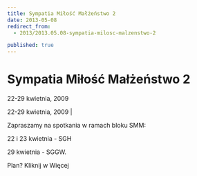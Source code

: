 ```yaml
---
title: Sympatia Miłość Małżeństwo 2
date: 2013-05-08
redirect_from: 
  - 2013/2013.05.08-sympatia-milosc-malzenstwo-2

published: true
---
```




# Sympatia Miłość Małżeństwo 2

<time>22-29 kwietnia, 2009</time>

22-29 kwietnia, 2009 | 

Zapraszamy na spotkania w ramach bloku SMM:

22 i 23 kwietnia - SGH

29 kwietnia - SGGW.

Plan? Kliknij w Więcej


<!--{{json:{"created_date":"2013-05-08 20:59:32","publish_down":"0000-00-00 00:00:00","id":"748"}}}-->